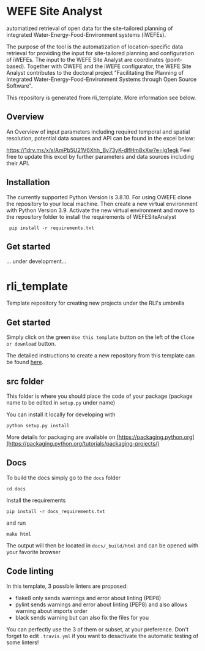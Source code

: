 # WEFE Site Analyst
automatized retrieval of open data for the site-tailored planning of integrated Water-Energy-Food-Environment systems (iWEFEs).

The purpose of the tool is the automatization of location-specific data retrieval for providing the input for site-tailored planning and configuration of iWEFEs. The input to the WEFE Site Analyst are coordinates (point-based). Together with OWEFE and the iWEFE configurator, the WEFE Site Analyst contributes to the doctoral project "Facilitating the Planning of Integrated Water-Energy-Food-Environment Systems through Open Source Software".

This repository is generated from rli_template. More information see below. 

## Overview

An Overview of input parameters including required temporal and spatial resolution, potential data sources and API can be found in the excel below: 

https://1drv.ms/x/s!AmPb5U21V6Xhh_Bv73yK-dlfHm8xXw?e=lg1egk
Feel free to update this excel by further parameters and data sources including their API. 

## Installation

The currently supported Python Version is 3.8.10. For using OWEFE clone the repository to your local machine. Then create a new virtual environment with Python Version 3.9. Activate the new virtual environment and move to the repository folder to install the requirements of WEFESiteAnalyst

     pip install -r requirements.txt

## Get started
... under development...
# rli_template
Template repository for creating new projects under the RLI's umbrella

## Get started

Simply click on the green `Use this template` button on the left of the `Clone or download` button.

The detailed instructions to create a new repository from this template can be found [here](https://help.github.com/en/articles/creating-a-repository-from-a-template).

## src folder

This folder is where you should place the code of your package (package name to be edited in `setup.py` under name)

You can install it locally for developing with

    python setup.py install
    
More details for packaging are available on [https://packaging.python.org](https://packaging.python.org/tutorials/packaging-projects/)


## Docs

To build the docs simply go to the `docs` folder

    cd docs

Install the requirements

    pip install -r docs_requirements.txt

and run

    make html

The output will then be located in `docs/_build/html` and can be opened with your favorite browser

## Code linting

In this template, 3 possible linters are proposed:
- flake8 only sends warnings and error about linting (PEP8)
- pylint sends warnings and error about linting (PEP8) and also allows warning about imports order
- black sends warning but can also fix the files for you

You can perfectly use the 3 of them or subset, at your preference. Don't forget to edit `.travis.yml` if you want to desactivate the automatic testing of some linters!
